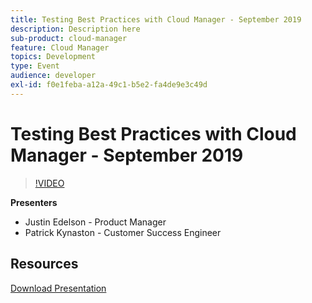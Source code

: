 ```yaml
---
title: Testing Best Practices with Cloud Manager - September 2019
description: Description here
sub-product: cloud-manager
feature: Cloud Manager
topics: Development
type: Event
audience: developer
exl-id: f0e1feba-a12a-49c1-b5e2-fa4de9e3c49d
---
```

# Testing Best Practices with Cloud Manager - September 2019

>[!VIDEO](https://video.tv.adobe.com/v/329028/?quality=9&learn=on)


**Presenters**

* Justin Edelson - Product Manager
* Patrick Kynaston - Customer Success Engineer

## Resources

[Download Presentation](./assets/CloudManagerWebinarSeptember2019.pdf)